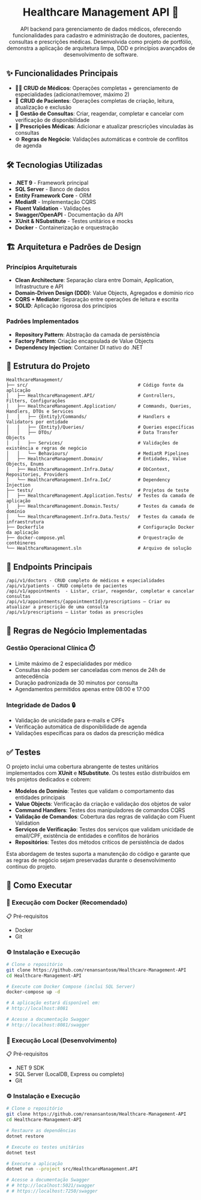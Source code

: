 <h1 align="center" style="font-weight: bold;">Healthcare Management API 🏥 </h1>
<p align="center">
API backend para gerenciamento de dados médicos, oferecendo funcionalidades para cadastro e administração de doutores, pacientes, consultas e prescrições médicas. Desenvolvida como projeto de portfólio, demonstra a aplicação de arquitetura limpa, DDD e princípios avançados de desenvolvimento de software.
</p>

## ✨ Funcionalidades Principais
* 👨‍⚕️ **CRUD de Médicos**: Operações completas + gerenciamento de especialidades (adicionar/remover, máximo 2)
* 👤 **CRUD de Pacientes**: Operações completas de criação, leitura, atualização e exclusão
* 📅 **Gestão de Consultas**: Criar, reagendar, completar e cancelar com verificação de disponibilidade
* 💊 **Prescrições Médicas**: Adicionar e atualizar prescrições vinculadas às consultas
* ⚙️ **Regras de Negócio**: Validações automáticas e controle de conflitos de agenda

## 🛠️ Tecnologias Utilizadas
* **.NET 9** - Framework principal
* **SQL Server** - Banco de dados
* **Entity Framework Core** - ORM
* **MediatR** - Implementação CQRS
* **Fluent Validation** - Validações
* **Swagger/OpenAPI** - Documentação da API
* **XUnit & NSubstitute** - Testes unitários e mocks
* **Docker** - Containerização e orquestração

## 🏗️ Arquitetura e Padrões de Design

### Princípios Arquiteturais
* **Clean Architecture**: Separação clara entre Domain, Application, Infrastructure e API
* **Domain-Driven Design (DDD)**: Value Objects, Agregados e domínio rico
* **CQRS + Mediator**: Separação entre operações de leitura e escrita
* **SOLID**: Aplicação rigorosa dos princípios

### Padrões Implementados
* **Repository Pattern**: Abstração da camada de persistência
* **Factory Pattern**: Criação encapsulada de Value Objects
* **Dependency Injection**: Container DI nativo do .NET

## 📁 Estrutura do Projeto
```
HealthcareManagement/
├── src/                                         # Código fonte da aplicação
│   ├── HealthcareManagement.API/                # Controllers, Filters, Configurações
│   ├── HealthcareManagement.Application/        # Commands, Queries, Handlers, DTOs e Services
│   │   ├── {Entity}/Commands/                   # Handlers e Validators por entidade
│   │   ├── {Entity}/Queries/                    # Queries específicas
│   │   ├── DTOs/                                # Data Transfer Objects
│   │   ├── Services/                            # Validações de existência e regras de negócio
│   │   └── Behaviours/                          # MediatR Pipelines
│   ├── HealthcareManagement.Domain/             # Entidades, Value Objects, Enums
│   ├── HealthcareManagement.Infra.Data/         # DbContext, Repositories, Providers
│   └── HealthcareManagement.Infra.IoC/          # Dependency Injection
├── tests/                                       # Projetos de teste
│   ├── HealthcareManagement.Application.Tests/  # Testes da camada de aplicação
│   ├── HealthcareManagement.Domain.Tests/       # Testes da camada de domínio
│   └── HealthcareManagement.Infra.Data.Tests/   # Testes da camada de infraestrutura
├── Dockerfile                                   # Configuração Docker da aplicação
├── docker-compose.yml                           # Orquestração de contêineres
└── HealthcareManagement.sln                     # Arquivo de solução
```

## 🔗 Endpoints Principais
```
/api/v1/doctors - CRUD completo de médicos e especialidades
/api/v1/patients - CRUD completo de pacientes
/api/v1/appointments  - Listar, criar, reagendar, completar e cancelar consultas
/api/v1/appointments/{appointmentId}/prescriptions – Criar ou atualizar a prescrição de uma consulta
/api/v1/prescriptions – Listar todas as prescrições
```

## 📝 Regras de Negócio Implementadas

### Gestão Operacional Clínica ⏱️
* Limite máximo de 2 especialidades por médico
* Consultas não podem ser canceladas com menos de 24h de antecedência
* Duração padronizada de 30 minutos por consulta
* Agendamentos permitidos apenas entre 08:00 e 17:00

### Integridade de Dados 🔒
* Validação de unicidade para e-mails e CPFs
* Verificação automática de disponibilidade de agenda
* Validações específicas para os dados da prescrição médica

## ✅ Testes

O projeto inclui uma cobertura abrangente de testes unitários implementados com **XUnit** e **NSubstitute**. Os testes estão distribuídos em três projetos dedicados e cobrem:

* **Modelos de Domínio**: Testes que validam o comportamento das entidades principais
* **Value Objects**: Verificação da criação e validação dos objetos de valor
* **Command Handlers**: Testes dos manipuladores de comandos CQRS
* **Validação de Comandos**: Cobertura das regras de validação com Fluent Validation
* **Serviços de Verificação**: Testes dos serviços que validam unicidade de email/CPF, existência de entidades e conflitos de horários
* **Repositórios**: Testes dos métodos críticos de persistência de dados

Esta abordagem de testes suporta a manutenção do código e garante que as regras de negócio sejam preservadas durante o desenvolvimento contínuo do projeto.
## 🚀 Como Executar

### 🐳 Execução com Docker (Recomendado)
📋 Pré-requisitos
* Docker
* Git
### ⚙️ Instalação e Execução


```bash
# Clone o repositório
git clone https://github.com/renansantosm/Healthcare-Management-API
cd Healthcare-Management-API

# Execute com Docker Compose (inclui SQL Server)
docker-compose up -d

# A aplicação estará disponível em:
# http://localhost:8081

# Acesse a documentação Swagger
# http://localhost:8081/swagger

```
### 🔧 Execução Local (Desenvolvimento)
📋 Pré-requisitos
* .NET 9 SDK
* SQL Server (LocalDB, Express ou completo)
* Git

### ⚙️ Instalação e Execução

```bash
# Clone o repositório
git clone https://github.com/renansantosm/Healthcare-Management-API
cd Healthcare-Management-API

# Restaure as dependências
dotnet restore

# Execute os testes unitários
dotnet test

# Execute a aplicação
dotnet run --project src/HealthcareManagement.API

# Acesse a documentação Swagger
# # http://localhost:5021/swagger
# # https://localhost:7250/swagger

```
